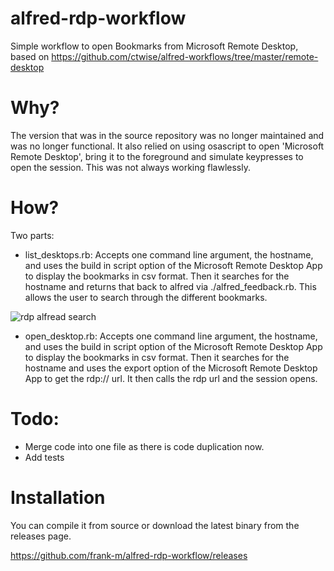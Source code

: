 # alfred-rdp-workflow
Simple workflow to open Bookmarks from Microsoft Remote Desktop, based on https://github.com/ctwise/alfred-workflows/tree/master/remote-desktop

# Why?
The version that was in the source repository was no longer maintained and was no longer functional. It also relied on using osascript to open 'Microsoft Remote Desktop', bring it to the foreground and simulate keypresses to open the session. This was not always working flawlessly.

# How?
Two parts:
- list_desktops.rb: Accepts one command line argument, the hostname, and uses the build in script option of the Microsoft Remote Desktop App to display the bookmarks in csv format. Then it searches for the hostname and returns that back to alfred via ./alfred_feedback.rb. This allows the user to search through the different bookmarks.

![rdp alfread search](https://imgur.com/ubdLdBw)

- open_desktop.rb: Accepts one command line argument, the hostname, and uses the build in script option of the Microsoft Remote Desktop App to display the bookmarks in csv format. Then it searches for the hostname and uses the export option of the Microsoft Remote Desktop App to get the rdp:// url. It then calls the rdp url and the session opens.

# Todo:

- Merge code into one file as there is code duplication now.
- Add tests

# Installation
You can compile it from source or download the latest binary from the releases page.

https://github.com/frank-m/alfred-rdp-workflow/releases
